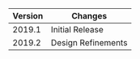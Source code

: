 | Version | Changes            |
|---------|--------------------|
| 2019.1  | Initial Release    |
| 2019.2  | Design Refinements |
